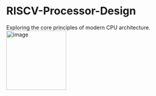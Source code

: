 # RISCV-Processor-Design
Exploring the core principles of modern CPU architecture.
<img width="159" alt="image" src="https://github.com/user-attachments/assets/98445e3b-31ec-48d7-bb7a-2469fdf1a74c" />


